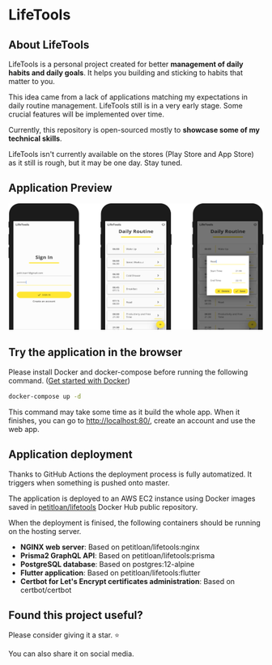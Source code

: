 # LifeTools

## About LifeTools

LifeTools is a personal project created for better **management of daily habits
and daily goals**. It helps you building and sticking to habits that matter to you.

This idea came from a lack of applications matching my expectations in daily
routine management. LifeTools still is in a very early stage. Some crucial
features will be implemented over time.

Currently, this repository is open-sourced mostly to **showcase some of my
technical skills**.

LifeTools isn't currently available on the stores (Play Store and App Store) as
it still is rough, but it may be one day. Stay tuned.

## Application Preview

![Preview of LifeTools app](https://github.com/loan-petit/lifetools/blob/media/app_preview.png)

## Try the application in the browser

Please install Docker and docker-compose before running the following command.
([Get started with Docker](https://www.docker.com/get-started))

```bash
docker-compose up -d
```

This command may take some time as it build the whole app.
When it finishes, you can go to <http://localhost:80/>, create an account and use the web app.

## Application deployment

Thanks to GitHub Actions the deployment process is fully automatized.
It triggers when something is pushed onto master.

The application is deployed to an AWS EC2 instance using Docker images saved in
[petitloan/lifetools](https://hub.docker.com/r/petitloan/lifetools) Docker Hub public repository.

When the deployment is finised, the following containers should be running on the hosting server.

- **NGINX web server**: Based on petitloan/lifetools:nginx
- **Prisma2 GraphQL API**: Based on petitloan/lifetools:prisma
- **PostgreSQL database**: Based on postgres:12-alpine
- **Flutter application**: Based on petitloan/lifetools:flutter
- **Certbot for Let's Encrypt certificates administration**: Based on certbot/certbot

## Found this project useful?

Please consider giving it a star. :star:

You can also share it on social media.
